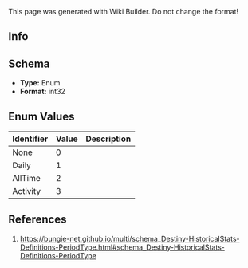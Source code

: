 <span class="wiki-builder">This page was generated with Wiki Builder. Do not change the format!</span>

## Info

## Schema
* **Type:** Enum
* **Format:** int32

## Enum Values
Identifier | Value | Description
---------- | ----- | -----------
None | 0 | 
Daily | 1 | 
AllTime | 2 | 
Activity | 3 | 

## References
1. https://bungie-net.github.io/multi/schema_Destiny-HistoricalStats-Definitions-PeriodType.html#schema_Destiny-HistoricalStats-Definitions-PeriodType
